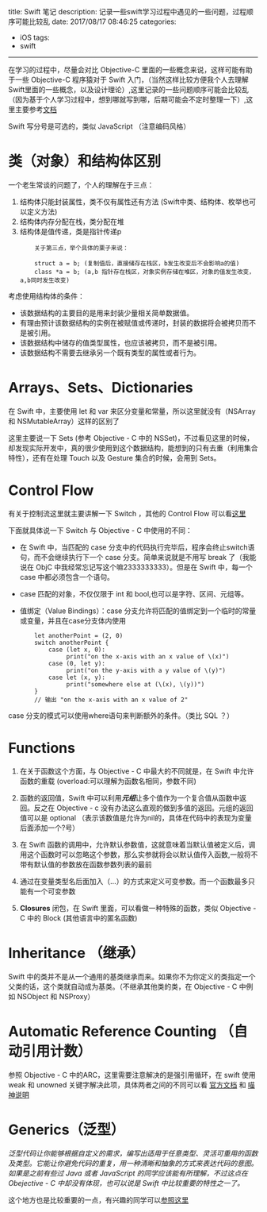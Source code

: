 title: Swift 笔记
description: 记录一些swift学习过程中遇见的一些问题，过程顺序可能比较乱
date: 2017/08/17 08:46:25
categories:
- iOS
tags:
- swift
---

在学习的过程中，尽量会对比 Objective-C 里面的一些概念来说，这样可能有助于一些 Objective-C 程序猿对于 Swift 入门，（当然这样比较方便我个人去理解 Swift里面的一些概念，以及设计理论）,这里记录的一些问题顺序可能会比较乱（因为基于个人学习过程中，想到哪就写到哪，后期可能会不定时整理一下）,这里主要参考[文档](https://developer.apple.com/library/content/documentation/Swift/Conceptual/Swift_Programming_Language/TheBasics.html#//apple_ref/doc/uid/TP40014097-CH5-ID309)

Swift 写分号是可选的，类似 JavaScript （注意编码风格）

# 类（对象）和结构体区别

一个老生常谈的问题了，个人的理解在于三点：

1. 结构体只能封装属性，类不仅有属性还有方法 (Swift中类、结构体、枚举也可以定义方法)
2. 结构体内存分配在栈，类分配在堆
3. 结构体是值传递，类是指针传递p
    ```
        关于第三点，举个具体的栗子来说：

        struct a = b; (复制值后，直接储存在栈区，b发生改变后不会影响a的值)
        class *a = b; (a,b 指针存在栈区，对象实例存储在堆区，对象的值发生改变，a,b同时发生改变)
    ```

考虑使用结构体的条件：

- 该数据结构的主要目的是用来封装少量相关简单数据值。
- 有理由预计该数据结构的实例在被赋值或传递时，封装的数据将会被拷贝而不是被引用。
- 该数据结构中储存的值类型属性，也应该被拷贝，而不是被引用。
- 该数据结构不需要去继承另一个既有类型的属性或者行为。

# Arrays、Sets、Dictionaries

在 Swift 中，主要使用 let 和 var 来区分变量和常量，所以这里就没有（NSArray和 NSMutableArray）这样的区别了

这里主要说一下 Sets (参考 Objective - C 中的 NSSet)，不过看见这里的时候，却发现实际开发中，真的很少使用到这个数据结构，能想到的只有去重（利用集合特性），还有在处理 Touch 以及 Gesture 集合的时候，会用到 Sets。

# Control Flow 

有关于控制流这里就主要讲解一下 Switch ，其他的 Control Flow 可以看[这里](https://developer.apple.com/library/content/documentation/Swift/Conceptual/Swift_Programming_Language/TheBasics.html#//apple_ref/doc/uid/TP40014097-CH5-ID309)

下面就具体说一下 Switch 与 Objective - C 中使用的不同：

- 在 Swift 中，当匹配的 case 分支中的代码执行完毕后，程序会终止switch语句，而不会继续执行下一个 case 分支。简单来说就是不用写 break 了（我能说在 ObjC 中我经常忘记写这个嘛2333333333）。但是在 Swift 中，每一个 case 中都必须包含一个语句。

- case 匹配的对象，不仅仅限于 int 和 bool,也可以是字符、区间、元组等。

- 值绑定（Value Bindings）：case 分支允许将匹配的值绑定到一个临时的常量或变量，并且在case分支体内使用

    ```
        let anotherPoint = (2, 0)
        switch anotherPoint {
            case (let x, 0):
                 print("on the x-axis with an x value of \(x)")
            case (0, let y):
                 print("on the y-axis with a y value of \(y)")
            case let (x, y):
                 print("somewhere else at (\(x), \(y))")
        }
        // 输出 "on the x-axis with an x value of 2"
    ```
case 分支的模式可以使用where语句来判断额外的条件。（类比 SQL ？）

# Functions 

1. 在关于函数这个方面，与 Objective - C 中最大的不同就是，在 Swift 中允许函数的重载 (overload:可以理解为函数名相同，参数不同)

2. 函数的返回值，Swift 中可以利用***元组***让多个值作为一个复合值从函数中返回。反之在 Objective - c 没有办法这么直观的做到多值的返回。元组的返回值可以是 optional （表示该数值是允许为nil的，具体在代码中的表现为变量后面添加一个?号）

3. 在 Swift 函数的调用中，允许默认参数值，这就意味着当默认值被定义后，调用这个函数时可以忽略这个参数，那么实参就将会以默认值传入函数,一般将不带有默认值的参数放在函数参数列表的最前

4. 通过在变量类型名后面加入（...）的方式来定义可变参数。而一个函数最多只能有一个可变参数

5. **Closures** 闭包，在 Swift 里面，可以看做一种特殊的函数，类似 Objective - C 中的 Block (其他语言中的匿名函数)

# Inheritance （继承）

Swift 中的类并不是从一个通用的基类继承而来。如果你不为你定义的类指定一个父类的话，这个类就自动成为基类。（不继承其他类的类，在 Objective - C 中例如 NSObject 和 NSProxy）

# Automatic Reference Counting （自动引用计数）

参照 Objective - C 中的ARC，这里需要注意解决的是强引用循环，在 swift 使用 weak 和 unowned 关键字解决此项，具体两者之间的不同可以看 [官方文档](https://developer.apple.com/library/content/documentation/Swift/Conceptual/Swift_Programming_Language/Initialization.html#//apple_ref/doc/uid/TP40014097-CH18-ID203) 和 [喵神说明](http://swifter.tips/retain-cycle/) 

# Generics（泛型）

*泛型代码让你能够根据自定义的需求，编写出适用于任意类型、灵活可重用的函数及类型。它能让你避免代码的重复，用一种清晰和抽象的方式来表达代码的意图。如果是之前有些过 Java 或者 JavaScript 的同学应该能有所理解，不过这点在 Obejective - C 中却没有体现，也可以说是 Swift 中比较重要的特性之一了。*

这个地方也是比较重要的一点，有兴趣的同学可以[参照这里](https://developer.apple.com/library/content/documentation/Swift/Conceptual/Swift_Programming_Language/Generics.html#//apple_ref/doc/uid/TP40014097-CH26-ID179)


























